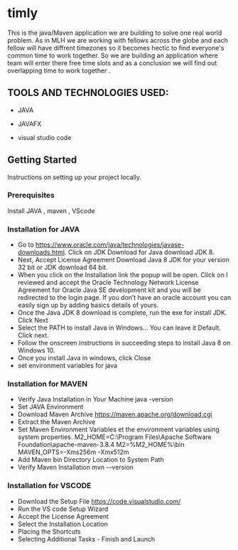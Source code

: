 # timly
This is the java/Maven application we are building to solve one real world problem. As in MLH we are working with fellows across the globe and each fellow will have diffrent timezones so it becomes hectic to find everyone's common time to work together. So we are building an application where team will enter there free time slots and as a conclusion we will find out overlapping time to work together .

## TOOLS AND TECHNOLOGIES USED:

- JAVA

- JAVAFX

- visual studio code


## Getting Started

Instructions on setting up your project locally.

### Prerequisites

Install JAVA , maven , VScode
 

### Installation for JAVA
- Go to https://www.oracle.com/java/technologies/javase-downloads.html. Click on JDK Download for Java download JDK 8.
-  Next,
     Accept License Agreement
     Download Java 8 JDK for your version 32 bit or JDK download 64 bit.
-  When you click on the Installation link the popup will be open. Click on I reviewed and accept the Oracle Technology Network License Agreement for Oracle Java SE development kit and you will be redirected to the login page. If you don’t have an oracle account you can easily sign up by adding basics details of yours.
-  Once the Java JDK 8 download is complete, run the exe for install JDK. Click Next
-  Select the PATH to install Java in Windows… You can leave it Default. Click next.
-  Follow the onscreen instructions in succeeding steps to install Java 8 on Windows 10.
-  Once you install Java in windows, click Close
-  set environment variables for java

### Installation for MAVEN
-  Verify Java Installation in Your Machine java -version
-  Set JAVA Environment
-  Download Maven Archive https://maven.apache.org/download.cgi
-  Extract the Maven Archive
-  Set Maven Environment Variables
       et the environment variables using system properties.
        M2_HOME=C:\Program Files\Apache Software Foundation\apache-maven-3.8.4 M2=%M2_HOME%\bin MAVEN_OPTS=-Xms256m -Xmx512m
-  Add Maven bin Directory Location to System Path
-  Verify Maven Installation  mvn --version

### Installation for VSCODE
- Download the Setup File https://code.visualstudio.com/
- Run the VS code Setup Wizard 
- Accept the License Agreement
-  Select the Installation Location
-  Placing the Shortcuts
- Selecting Additional Tasks -  Finish and Launch

